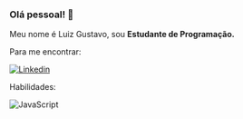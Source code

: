 ### Olá pessoal! 👋

Meu nome é Luiz Gustavo, sou **Estudante de Programação.**

Para me encontrar:

[![Linkedin](https://img.shields.io/badge/LinkedIn-0077B5?style=for-the-badge&logo=linkedin&logoColor=white)](https://www.linkedin.com/in/luizgustavodevv/)

Habilidades:

![JavaScript](https://img.shields.io/badge/JavaScript-323330?style=for-the-badge&logo=javascript&logoColor=F7DF1E)
